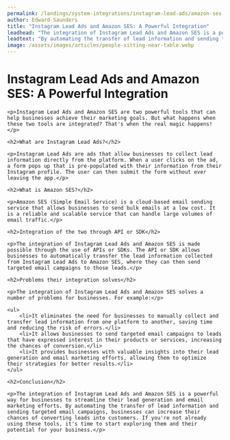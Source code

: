 ```yaml
---
permalink: /landings/system-integrations/instagram-lead-ads/amazon-ses
author: Edward Saunders
title: "Instagram Lead Ads and Amazon SES: A Powerful Integration"
leadhead: "The integration of Instagram Lead Ads and Amazon SES is a powerful way for businesses to streamline their lead generation and email marketing efforts"
leadtext: "By automating the transfer of lead information and sending targeted email campaigns, businesses can increase their chances of converting leads into customers. If you're not already using these tools, it's time to start exploring them and their potential for your business."
image: /assets/images/articles/people-sitting-near-table.webp
---
```

<div class="arttext">
	<h1>Instagram Lead Ads and Amazon SES: A Powerful Integration</h1>

	<p>Instagram Lead Ads and Amazon SES are two powerful tools that can help businesses achieve their marketing goals. But what happens when these two tools are integrated? That's when the real magic happens!</p>

	<h2>What are Instagram Lead Ads?</h2>

	<p>Instagram Lead Ads are ads that allow businesses to collect lead information directly from the platform. When a user clicks on the ad, a form pops up that is pre-populated with their information from their Instagram profile. The user can then submit the form without ever leaving the app.</p>

	<h2>What is Amazon SES?</h2>

	<p>Amazon SES (Simple Email Service) is a cloud-based email sending service that allows businesses to send bulk emails at a low cost. It is a reliable and scalable service that can handle large volumes of email traffic.</p>

	<h2>Integration of the two through API or SDK</h2>

	<p>The integration of Instagram Lead Ads and Amazon SES is made possible through the use of APIs or SDKs. The API or SDK allows businesses to automatically transfer the lead information collected from Instagram Lead Ads to Amazon SES, where they can then send targeted email campaigns to those leads.</p>

	<h2>Problems their integration solves</h2>

	<p>The integration of Instagram Lead Ads and Amazon SES solves a number of problems for businesses. For example:</p>

	<ul>
		<li>It eliminates the need for businesses to manually collect and transfer lead information from one platform to another, saving time and reducing the risk of errors.</li>
		<li>It allows businesses to send targeted email campaigns to leads that have expressed interest in their products or services, increasing the chances of conversion.</li>
		<li>It provides businesses with valuable insights into their lead generation and email marketing efforts, allowing them to optimize their strategies for better results.</li>
	</ul>

	<h2>Conclusion</h2>

	<p>The integration of Instagram Lead Ads and Amazon SES is a powerful way for businesses to streamline their lead generation and email marketing efforts. By automating the transfer of lead information and sending targeted email campaigns, businesses can increase their chances of converting leads into customers. If you're not already using these tools, it's time to start exploring them and their potential for your business.</p>

</div>